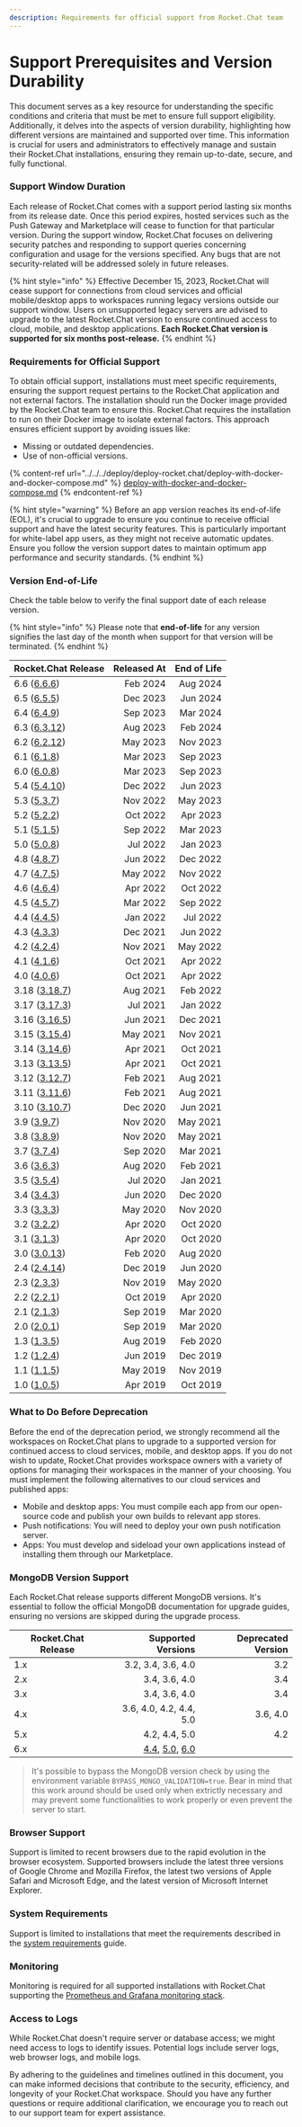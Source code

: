 ```yaml
---
description: Requirements for official support from Rocket.Chat team
---
```


# Support Prerequisites and Version Durability

This document serves as a key resource for understanding the specific conditions and criteria that must be met to ensure full support eligibility. Additionally, it delves into the aspects of version durability, highlighting how different versions are maintained and supported over time. This information is crucial for users and administrators to effectively manage and sustain their Rocket.Chat installations, ensuring they remain up-to-date, secure, and fully functional.

### Support Window Duration

Each release of Rocket.Chat comes with a support period lasting six months from its release date. Once this period expires, hosted services such as the Push Gateway and Marketplace will cease to function for that particular version. During the support window, Rocket.Chat focuses on delivering security patches and responding to support queries concerning configuration and usage for the versions specified. Any bugs that are not security-related will be addressed solely in future releases.

{% hint style="info" %}
Effective December 15, 2023, Rocket.Chat will cease support for connections from cloud services and official mobile/desktop apps to workspaces running legacy versions outside our support window. Users on unsupported legacy servers are advised to upgrade to the latest Rocket.Chat version to ensure continued access to cloud, mobile, and desktop applications. **Each Rocket.Chat version is supported for six months post-release.**
{% endhint %}

### Requirements for Official Support

To obtain official support, installations must meet specific requirements, ensuring the support request pertains to the Rocket.Chat application and not external factors. The installation should run the Docker image provided by the Rocket.Chat team to ensure this. Rocket.Chat requires the installation to run on their Docker image to isolate external factors. This approach ensures efficient support by avoiding issues like:

* Missing or outdated dependencies.
* Use of non-official versions.

{% content-ref url="../../../deploy/deploy-rocket.chat/deploy-with-docker-and-docker-compose.md" %}
[deploy-with-docker-and-docker-compose.md](../../../deploy/deploy-rocket.chat/deploy-with-docker-and-docker-compose.md)
{% endcontent-ref %}

{% hint style="warning" %}
Before an app version reaches its end-of-life (EOL), it's crucial to upgrade to ensure you continue to receive official support and have the latest security features. This is particularly important for white-label app users, as they might not receive automatic updates. Ensure you follow the version support dates to maintain optimum app performance and security standards.
{% endhint %}

### Version End-of-Life

Check the table below to verify the final support date of each release version.

{% hint style="info" %}
Please note that **end-of-life** for any version signifies the last day of the month when support for that version will be terminated.
{% endhint %}

| Rocket.Chat Release                                                            | Released At | End of Life |
| ------------------------------------------------------------------------------ | ----------: | ----------: |
| 6.6 ([6.6.6](https://github.com/RocketChat/Rocket.Chat/releases/tag/6.6.6))    |    Feb 2024 |    Aug 2024 |
| 6.5 ([6.5.5](https://github.com/RocketChat/Rocket.Chat/releases/tag/6.5.5))    |    Dec 2023 |    Jun 2024 |
| 6.4 ([6.4.9](https://github.com/RocketChat/Rocket.Chat/releases/tag/6.4.9))    |    Sep 2023 |    Mar 2024 |
| 6.3 ([6.3.12](https://github.com/RocketChat/Rocket.Chat/releases/tag/6.3.12))  |    Aug 2023 |    Feb 2024 |
| 6.2 ([6.2.12](https://github.com/RocketChat/Rocket.Chat/releases/tag/6.2.12))  |    May 2023 |    Nov 2023 |
| 6.1 ([6.1.8](https://github.com/RocketChat/Rocket.Chat/releases/tag/6.1.8))    |    Mar 2023 |    Sep 2023 |
| 6.0 ([6.0.8](https://github.com/RocketChat/Rocket.Chat/releases/tag/6.0.8))    |    Mar 2023 |    Sep 2023 |
| 5.4 ([5.4.10](https://github.com/RocketChat/Rocket.Chat/releases/tag/5.4.10))  |    Dec 2022 |    Jun 2023 |
| 5.3 ([5.3.7](https://github.com/RocketChat/Rocket.Chat/releases/tag/5.3.7))    |    Nov 2022 |    May 2023 |
| 5.2 ([5.2.2](https://github.com/RocketChat/Rocket.Chat/releases/tag/5.2.2))    |    Oct 2022 |    Apr 2023 |
| 5.1 ([5.1.5](https://github.com/RocketChat/Rocket.Chat/releases/tag/5.1.5))    |    Sep 2022 |    Mar 2023 |
| 5.0 ([5.0.8](https://github.com/RocketChat/Rocket.Chat/releases/tag/5.0.8))    |    Jul 2022 |    Jan 2023 |
| 4.8 ([4.8.7](https://github.com/RocketChat/Rocket.Chat/releases/tag/4.8.7))    |    Jun 2022 |    Dec 2022 |
| 4.7 ([4.7.5](https://github.com/RocketChat/Rocket.Chat/releases/tag/4.7.5))    |    May 2022 |    Nov 2022 |
| 4.6 ([4.6.4](https://github.com/RocketChat/Rocket.Chat/releases/tag/4.6.4))    |    Apr 2022 |    Oct 2022 |
| 4.5 ([4.5.7](https://github.com/RocketChat/Rocket.Chat/releases/tag/4.5.7))    |    Mar 2022 |    Sep 2022 |
| 4.4 ([4.4.5](https://github.com/RocketChat/Rocket.Chat/releases/tag/4.4.5))    |    Jan 2022 |    Jul 2022 |
| 4.3 ([4.3.3](https://github.com/RocketChat/Rocket.Chat/releases/tag/4.3.3))    |    Dec 2021 |    Jun 2022 |
| 4.2 ([4.2.4](https://github.com/RocketChat/Rocket.Chat/releases/tag/4.2.4))    |    Nov 2021 |    May 2022 |
| 4.1 ([4.1.6](https://github.com/RocketChat/Rocket.Chat/releases/tag/4.1.6))    |    Oct 2021 |    Apr 2022 |
| 4.0 ([4.0.6](https://github.com/RocketChat/Rocket.Chat/releases/tag/4.0.6))    |    Oct 2021 |    Apr 2022 |
| 3.18 ([3.18.7](https://github.com/RocketChat/Rocket.Chat/releases/tag/3.18.7)) |    Aug 2021 |    Feb 2022 |
| 3.17 ([3.17.3](https://github.com/RocketChat/Rocket.Chat/releases/tag/3.17.3)) |    Jul 2021 |    Jan 2022 |
| 3.16 ([3.16.5](https://github.com/RocketChat/Rocket.Chat/releases/tag/3.16.5)) |    Jun 2021 |    Dec 2021 |
| 3.15 ([3.15.4](https://github.com/RocketChat/Rocket.Chat/releases/tag/3.15.4)) |    May 2021 |    Nov 2021 |
| 3.14 ([3.14.6](https://github.com/RocketChat/Rocket.Chat/releases/tag/3.14.6)) |    Apr 2021 |    Oct 2021 |
| 3.13 ([3.13.5](https://github.com/RocketChat/Rocket.Chat/releases/tag/3.13.5)) |    Apr 2021 |    Oct 2021 |
| 3.12 ([3.12.7](https://github.com/RocketChat/Rocket.Chat/releases/tag/3.12.7)) |    Feb 2021 |    Aug 2021 |
| 3.11 ([3.11.6](https://github.com/RocketChat/Rocket.Chat/releases/tag/3.11.6)) |    Feb 2021 |    Aug 2021 |
| 3.10 ([3.10.7](https://github.com/RocketChat/Rocket.Chat/releases/tag/3.10.7)) |    Dec 2020 |    Jun 2021 |
| 3.9 ([3.9.7](https://github.com/RocketChat/Rocket.Chat/releases/tag/3.9.7))    |    Nov 2020 |    May 2021 |
| 3.8 ([3.8.9](https://github.com/RocketChat/Rocket.Chat/releases/tag/3.8.9))    |    Nov 2020 |    May 2021 |
| 3.7 ([3.7.4](https://github.com/RocketChat/Rocket.Chat/releases/tag/3.7.4))    |    Sep 2020 |    Mar 2021 |
| 3.6 ([3.6.3](https://github.com/RocketChat/Rocket.Chat/releases/tag/3.6.3))    |    Aug 2020 |    Feb 2021 |
| 3.5 ([3.5.4](https://github.com/RocketChat/Rocket.Chat/releases/tag/3.5.4))    |    Jul 2020 |    Jan 2021 |
| 3.4 ([3.4.3](https://github.com/RocketChat/Rocket.Chat/releases/tag/3.4.3))    |    Jun 2020 |    Dec 2020 |
| 3.3 ([3.3.3](https://github.com/RocketChat/Rocket.Chat/releases/tag/3.3.3))    |    May 2020 |    Nov 2020 |
| 3.2 ([3.2.2](https://github.com/RocketChat/Rocket.Chat/releases/tag/3.2.2))    |    Apr 2020 |    Oct 2020 |
| 3.1 ([3.1.3](https://github.com/RocketChat/Rocket.Chat/releases/tag/3.1.3))    |    Apr 2020 |    Oct 2020 |
| 3.0 ([3.0.13](https://github.com/RocketChat/Rocket.Chat/releases/tag/3.0.13))  |    Feb 2020 |    Aug 2020 |
| 2.4 ([2.4.14](https://github.com/RocketChat/Rocket.Chat/releases/tag/2.4.14))  |    Dec 2019 |    Jun 2020 |
| 2.3 ([2.3.3](https://github.com/RocketChat/Rocket.Chat/releases/tag/2.3.3))    |    Nov 2019 |    May 2020 |
| 2.2 ([2.2.1](https://github.com/RocketChat/Rocket.Chat/releases/tag/2.2.1))    |    Oct 2019 |    Apr 2020 |
| 2.1 ([2.1.3](https://github.com/RocketChat/Rocket.Chat/releases/tag/2.1.3))    |    Sep 2019 |    Mar 2020 |
| 2.0 ([2.0.1](https://github.com/RocketChat/Rocket.Chat/releases/tag/2.0.1))    |    Sep 2019 |    Mar 2020 |
| 1.3 ([1.3.5](https://github.com/RocketChat/Rocket.Chat/releases/tag/1.3.5))    |    Aug 2019 |    Feb 2020 |
| 1.2 ([1.2.4](https://github.com/RocketChat/Rocket.Chat/releases/tag/1.2.4))    |    Jun 2019 |    Dec 2019 |
| 1.1 ([1.1.5](https://github.com/RocketChat/Rocket.Chat/releases/tag/1.1.5))    |    May 2019 |    Nov 2019 |
| 1.0 ([1.0.5](https://github.com/RocketChat/Rocket.Chat/releases/tag/1.0.5))    |    Apr 2019 |    Oct 2019 |

### What to Do Before Deprecation

Before the end of the deprecation period, we strongly recommend all the workspaces on Rocket.Chat plans to upgrade to a supported version for continued access to cloud services, mobile, and desktop apps. If you do not wish to update, Rocket.Chat provides workspace owners with a variety of options for managing their workspaces in the manner of your choosing. You must implement the following alternatives to our cloud services and published apps:

* Mobile and desktop apps: You must compile each app from our open-source code and publish your own builds to relevant app stores.
* Push notifications: You will need to deploy your own push notification server.
* Apps: You must develop and sideload your own applications instead of installing them through our Marketplace.

### MongoDB Version Support

Each Rocket.Chat release supports different MongoDB versions. It's essential to follow the official MongoDB documentation for upgrade guides, ensuring no versions are skipped during the upgrade process.

| Rocket.Chat Release |                                                                                                                                                                                                                                      Supported Versions | Deprecated Version |
| ------------------- | ------------------------------------------------------------------------------------------------------------------------------------------------------------------------------------------------------------------------------------------------------: | -----------------: |
| 1.x                 |                                                                                                                                                                                                                                      3.2, 3.4, 3.6, 4.0 |                3.2 |
| 2.x                 |                                                                                                                                                                                                                                           3.4, 3.6, 4.0 |                3.4 |
| 3.x                 |                                                                                                                                                                                                                                           3.4, 3.6, 4.0 |                3.4 |
| 4.x                 |                                                                                                                                                                                                                                 3.6, 4.0, 4.2, 4.4, 5.0 |           3.6, 4.0 |
| 5.x                 |                                                                                                                                                                                                                                           4.2, 4.4, 5.0 |                4.2 |
| 6.x                 | [4.4](https://www.mongodb.com/docs/manual/release-notes/4.4-upgrade-replica-set/), [5.0](https://www.mongodb.com/docs/manual/release-notes/5.0-upgrade-replica-set/), [6.0](https://www.mongodb.com/docs/manual/release-notes/6.0-upgrade-replica-set/) |                    |

> It's possible to bypass the MongoDB version check by using the environment variable `BYPASS_MONGO_VALIDATION=true`. Bear in mind that this work around should be used only when extrictly necessary and may prevent some functionalities to work properly or even prevent the server to start.

### Browser Support

Support is limited to recent browsers due to the rapid evolution in the browser ecosystem. Supported browsers include the latest three versions of Google Chrome and Mozilla Firefox, the latest two versions of Apple Safari and Microsoft Edge, and the latest version of Microsoft Internet Explorer.

### System Requirements

Support is limited to installations that meet the requirements described in the [system requirements](../../../deploy/deploy-rocket.chat/system-requirements.md) guide.

### **Monitoring**

Monitoring is required for all supported installations with Rocket.Chat supporting the [Prometheus and Grafana monitoring stack](https://github.com/RocketChat/Rocket.Chat.Metrics).

### Access to Logs

While Rocket.Chat doesn't require server or database access; we might need access to logs to identify issues. Potential logs include server logs, web browser logs, and mobile logs.

By adhering to the guidelines and timelines outlined in this document, you can make informed decisions that contribute to the security, efficiency, and longevity of your Rocket.Chat workspace. Should you have any further questions or require additional clarification, we encourage you to reach out to our support team for expert assistance.
